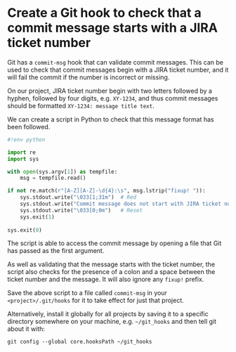 # Create a Git hook to check that a commit message starts with a JIRA ticket number

Git has a `commit-msg` hook that can validate commit messages. This can be used to check that commit messages begin with a JIRA ticket number, and it will fail the commit if the number is incorrect or missing.

On our project, JIRA ticket number begin with two letters followed by a hyphen, followed by four digits, e.g. `XY-1234`, and thus commit messages should be formatted `XY-1234: message title text`.

We can create a script in Python to check that this message format has been followed.

```python
#!env python

import re
import sys

with open(sys.argv[1]) as tempfile:
    msg = tempfile.read()

if not re.match(r"[A-Z][A-Z]-\d{4}:\s", msg.lstrip("fixup! ")):
    sys.stdout.write("\033[1;31m")  # Red
    sys.stdout.write("Commit message does not start with JIRA ticket number\n")
    sys.stdout.write("\033[0;0m")   # Reset
    sys.exit(1)
	
sys.exit(0)
```

The script is able to access the commit message by opening a file that Git has passed as the first argument.

As well as validating that the message starts with the ticket number, the script also checks for the presence of a colon and a space between the ticket number and the message. It will also ignore any `fixup!` prefix.

Save the above script to a file called `commit-msg` in your `<project>/.git/hooks` for it to take effect for just that project.

Alternatively, install it globally for all projects by saving it to a specific directory somewhere on your machine, e.g. `~/git_hooks` and then tell git about it with:

```shell
git config --global core.hooksPath ~/git_hooks
```
